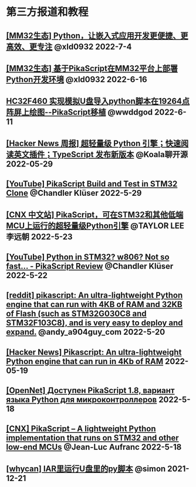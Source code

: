 # 第三方报道和教程

## [[MM32生态] Python，让嵌入式应用开发更便捷、更高效、更专注](https://bbs.21ic.com/icview-3236202-1-1.html) @xld0932 2022-7-4

## [[MM32生态] 基于PikaScript在MM32平台上部署Python开发环境](https://bbs.21ic.com/icview-3232352-1-1.html) @xld0932 2022-6-16

## [HC32F460 实现模拟U盘导入python脚本在19264点阵屏上绘图--PikaScript移植](https://blog.csdn.net/wwddgod/article/details/125235234) @wwddgod 2022-6-11

## [[Hacker News 周报] 超轻量级 Python 引擎；快速阅读英文插件；TypeScript 发布新版本](https://www.bilibili.com/video/BV1pY4y1z7Vx) @Koala聊开源 2022-05-29

## [[YouTube] PikaScript Build and Test in STM32 Clone](https://www.youtube.com/watch?v=91xyL0ryVJg) @Chandler Klüser 2022-5-29

## [[CNX 中文站] PikaScript，可在STM32和其他低端MCU上运行的超轻量级Python引擎](https://cnx-software.cn/2022/05/23/lightweight-python-implementation/) @TAYLOR LEE 李远朝 2022-5-23

## [[YouTube] Python in STM32? w806? Not so fast... - PikaScript Review](https://www.youtube.com/watch?v=FDAjtnaQG6A) @Chandler Klüser 2022-5-22

## [[reddit] pikascript: An ultra-lightweight Python engine that can run with 4KB of RAM and 32KB of Flash (such as STM32G030C8 and STM32F103C8), and is very easy to deploy and expand.](https://www.reddit.com/r/Python/comments/utj8jj/pikascript_an_ultralightweight_python_engine_that/) @andy_a904guy_com 2022-5-20

## [[Hacker News] Pikascript: An ultra-lightweight Python engine that can run in 4Kb of RAM](https://news.ycombinator.com/item?id=31433815) 2022-05-19

## [[OpenNet] Доступен PikaScript 1.8, вариант языка Python для микроконтроллеров](https://www.opennet.ru/opennews/art.shtml?num=57208) 2022-5-18

## [[CNX] PikaScript – A lightweight Python implementation that runs on STM32 and other low-end MCUs](https://www.cnx-software.com/2022/05/18/pikascript-a-lightweight-python-implementation-that-runs-on-stm32-and-other-low-end-mcus/) @Jean-Luc Aufranc 2022-5-18

## [[whycan] IAR里运行U盘里的py脚本](https://whycan.com/t_7586.html) @simon 2021-12-21
